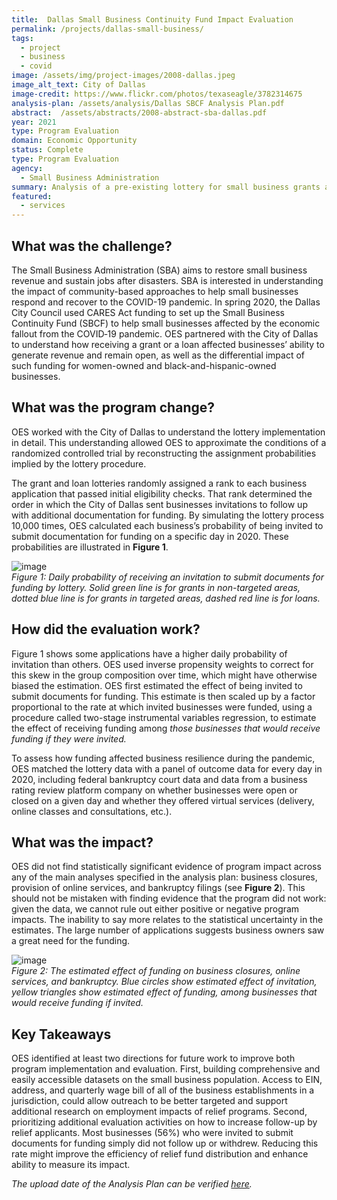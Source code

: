 ```yaml
---
title:  Dallas Small Business Continuity Fund Impact Evaluation
permalink: /projects/dallas-small-business/
tags: 
  - project  
  - business
  - covid
image: /assets/img/project-images/2008-dallas.jpeg
image_alt_text: City of Dallas
image-credit: https://www.flickr.com/photos/texaseagle/3782314675
analysis-plan: /assets/analysis/Dallas SBCF Analysis Plan.pdf
abstract:  /assets/abstracts/2008-abstract-sba-dallas.pdf
year: 2021
type: Program Evaluation
domain: Economic Opportunity
status: Complete
type: Program Evaluation
agency: 
  - Small Business Administration
summary: Analysis of a pre-existing lottery for small business grants and loans was unable to determine impact on business resilience
featured: 
  - services
---
```


## What was the challenge? 
The Small Business Administration (SBA) aims to restore small business revenue and sustain jobs after disasters. SBA is interested in understanding the impact of community-based approaches to help small businesses respond and recover to the COVID-19 pandemic. In spring 2020, the Dallas City Council used CARES Act funding to set up the Small Business Continuity Fund (SBCF) to help small businesses affected by the economic fallout from the COVID‐19 pandemic. OES partnered with the City of Dallas to understand how receiving a grant or a loan affected businesses’ ability to generate revenue and remain open, as well as the differential impact of such funding for women-owned and black-and-hispanic-owned businesses.

## What was the program change? 
OES worked with the City of Dallas to understand the lottery implementation in detail. This understanding allowed OES to approximate the conditions of a randomized controlled trial by reconstructing the assignment probabilities implied by the lottery procedure.

The grant and loan lotteries randomly assigned a rank to each business application that passed initial eligibility checks. That rank determined the order in which the City of Dallas sent businesses invitations to follow up with additional documentation for funding. By simulating the lottery process 10,000 times, OES calculated each business’s probability of being invited to submit documentation for funding on a specific day in 2020. These probabilities are illustrated in **Figure 1**.

![image](https://oes.gsa.gov/assets/img/project-images/2008-graph-1.png)<br>
*Figure 1: Daily probability of receiving an invitation to submit documents for funding by lottery.   Solid green line is for grants in non-targeted areas, dotted blue line is for grants in targeted areas, dashed red line is for loans.*

## How did the evaluation work? 
Figure 1 shows some applications have a higher daily probability of invitation than others. OES used inverse propensity weights to correct for this skew in the group composition over time, which might have otherwise biased the estimation. OES first estimated the effect of being invited to submit documents for funding. This estimate is then scaled up by a factor proportional to the rate at which invited businesses were funded, using a procedure called two-stage instrumental variables regression, to estimate the effect of receiving funding among *those businesses that would receive funding if they were invited.* 

To assess how funding affected business resilience during the pandemic, OES matched the lottery data with a panel of outcome data for every day in 2020, including federal bankruptcy court data and data from a business rating review platform company on whether businesses were open or closed on a given day and whether they offered virtual services (delivery, online classes and consultations, etc.). 

## What was the impact? 
OES did not find statistically significant evidence of program impact across any of the main analyses specified in the analysis plan: business closures, provision of online services, and bankruptcy filings (see **Figure 2**). This should not be mistaken with finding evidence that the program did not work: given the data, we cannot rule out either positive or negative program impacts. The inability to say more relates to the statistical uncertainty in the estimates. The large number of applications suggests business owners saw a great need for the funding.

![image](https://oes.gsa.gov/assets/img/project-images/2008-graph-2.png)<br>
*Figure 2: The estimated effect of funding on business closures, online services, and bankruptcy. Blue circles show estimated effect of invitation, yellow triangles show estimated effect of funding, among businesses that would receive funding if invited.* 

## Key Takeaways
OES identified at least two directions for future work to improve both program implementation and evaluation. First, building comprehensive and easily accessible datasets on the small business population.  Access to EIN, address, and quarterly wage bill of all of the business establishments in a jurisdiction,  could allow outreach to be better targeted and support additional research on employment impacts of relief programs. Second, prioritizing additional evaluation activities on how to increase follow-up by relief applicants. Most businesses (56%) who were invited to submit documents for funding simply did not follow up or withdrew. Reducing this rate might improve the efficiency of relief fund distribution and enhance ability to measure its impact. 

*The upload date of the Analysis Plan can be verified <a href="https://github.com/gsa-oes/office-of-evaluation-sciences/commits/master/assets/analysis/Dallas SBCF Analysis Plan.pdf">here</a>.*
